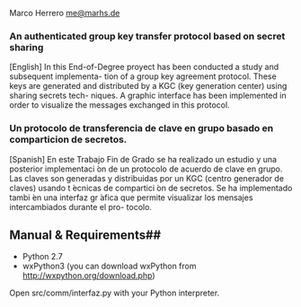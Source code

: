 Marco Herrero <me@marhs.de>

### An authenticated group key transfer protocol based on secret sharing ###

[English]
In this End-of-Degree proyect has been conducted a study and subsequent implementa- tion of a group key agreement protocol. These keys are generated and distributed by a KGC (key generation center) using sharing secrets tech- niques. A graphic interface has been implemented in order to visualize the messages exchanged in this protocol.


### Un protocolo de transferencia de clave en grupo basado en comparticion de secretos. ###

[Spanish]
En este Trabajo Fin de Grado se ha realizado un estudio y una posterior implementaci ́on de un protocolo de acuerdo de clave en grupo. Las claves son generadas y distribuidas por un KGC (centro generador de claves) usando t ́ecnicas de compartici ́on de secretos. Se ha implementado tambi ́en una interfaz gr ́afica que permite visualizar los mensajes intercambiados durante el pro- tocolo.

## Manual & Requirements##

 - Python 2.7
 - wxPython3 (you can download wxPython from http://wxpython.org/download.php)

Open src/comm/interfaz.py with your Python interpreter. 
